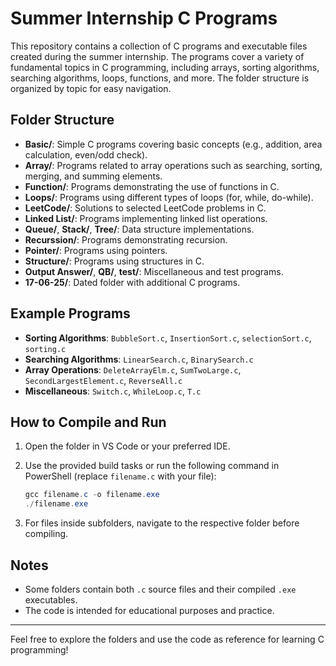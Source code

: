 # Summer Internship C Programs

This repository contains a collection of C programs and executable files created during the summer internship. The programs cover a variety of fundamental topics in C programming, including arrays, sorting algorithms, searching algorithms, loops, functions, and more. The folder structure is organized by topic for easy navigation.

## Folder Structure

- **Basic/**: Simple C programs covering basic concepts (e.g., addition, area calculation, even/odd check).
- **Array/**: Programs related to array operations such as searching, sorting, merging, and summing elements.
- **Function/**: Programs demonstrating the use of functions in C.
- **Loops/**: Programs using different types of loops (for, while, do-while).
- **LeetCode/**: Solutions to selected LeetCode problems in C.
- **Linked List/**: Programs implementing linked list operations.
- **Queue/**, **Stack/**, **Tree/**: Data structure implementations.
- **Recurssion/**: Programs demonstrating recursion.
- **Pointer/**: Programs using pointers.
- **Structure/**: Programs using structures in C.
- **Output Answer/**, **QB/**, **test/**: Miscellaneous and test programs.
- **17-06-25/**: Dated folder with additional C programs.

## Example Programs

- **Sorting Algorithms**: `BubbleSort.c`, `InsertionSort.c`, `selectionSort.c`, `sorting.c`
- **Searching Algorithms**: `LinearSearch.c`, `BinarySearch.c`
- **Array Operations**: `DeleteArrayElm.c`, `SumTwoLarge.c`, `SecondLargestElement.c`, `ReverseAll.c`
- **Miscellaneous**: `Switch.c`, `WhileLoop.c`, `T.c`

## How to Compile and Run

1. Open the folder in VS Code or your preferred IDE.
2. Use the provided build tasks or run the following command in PowerShell (replace `filename.c` with your file):
   
   ```powershell
   gcc filename.c -o filename.exe
   ./filename.exe
   ```

3. For files inside subfolders, navigate to the respective folder before compiling.

## Notes

- Some folders contain both `.c` source files and their compiled `.exe` executables.
- The code is intended for educational purposes and practice.

---

Feel free to explore the folders and use the code as reference for learning C programming!
